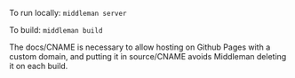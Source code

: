 To run locally: `middleman server`

To build: `middleman build`

The docs/CNAME is necessary to allow hosting on Github Pages with a custom domain, and putting it in source/CNAME avoids Middleman deleting it on each build.
